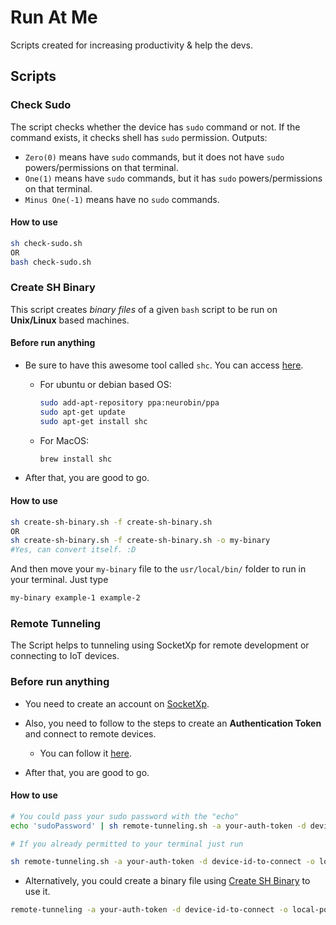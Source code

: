 # Run At Me

Scripts created for increasing productivity & help the devs.

## Scripts

### Check Sudo

The script checks whether the device has `sudo` command or not. If the command exists, it checks shell has `sudo` permission.
Outputs:

- `Zero(0)` means have `sudo` commands, but it does not have `sudo` powers/permissions on that terminal.
- `One(1)` means have `sudo` commands, but it has `sudo` powers/permissions on that terminal.
- `Minus One(-1)` means have no `sudo` commands.

#### How to use

```bash
sh check-sudo.sh
OR
bash check-sudo.sh
```

### Create SH Binary

This script creates *binary files* of a given `bash` script to be run on **Unix/Linux** based machines.

#### Before run anything

- Be sure to have this awesome tool called `shc`. You can access [here](https://github.com/neurobin/shc).
  - For ubuntu or debian based OS:

    ```bash
    sudo add-apt-repository ppa:neurobin/ppa
    sudo apt-get update
    sudo apt-get install shc
    ```

  - For MacOS:

    ```bash
    brew install shc
    ```

- After that, you are good to go.

#### How to use

```bash
sh create-sh-binary.sh -f create-sh-binary.sh
OR
sh create-sh-binary.sh -f create-sh-binary.sh -o my-binary
#Yes, can convert itself. :D
```

And then move your `my-binary` file to the `usr/local/bin/` folder to run in your terminal. Just type

```bash
my-binary example-1 example-2
```

### Remote Tunneling

The Script helps to tunneling using SocketXp for remote development or connecting to IoT devices.

### Before run anything

- You need to create an account on [SocketXp](https://www.socketxp.com).
- Also, you need to follow to the steps to create an **Authentication Token** and connect to remote devices.
  - You can follow it [here](https://www.socketxp.com/iot/how-to-remote-access-iot-ssh-over-the-internet/).

- After that, you are good to go.

#### How to use

```bash
# You could pass your sudo password with the "echo"
echo 'sudoPassword' | sh remote-tunneling.sh -a your-auth-token -d device-id-to-connect -o local-port-to-opened -p host-port -u username for ssh

# If you already permitted to your terminal just run

sh remote-tunneling.sh -a your-auth-token -d device-id-to-connect -o local-port-to-opened -p host-port -u username-for-ssh
```

- Alternatively, you could create a binary file using [Create SH Binary](README.md#create-sh-binary) to use it.

```bash
remote-tunneling -a your-auth-token -d device-id-to-connect -o local-port-to-opened -p host-port -u username-for-ssh
```
